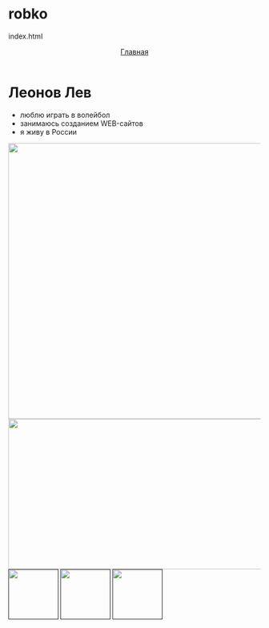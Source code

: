 # robko
index.html
<html>
  <head>
    <title>Обо мне</title>
    <link rel="stylesheet" href="style.css"/>
  </head>
  <body>
    <header>
      <a class="link-header" href="index.html">Главная</a>
    </header>
    <main>
      <h1>Леонов Лев</h1>
      <ul>
        <li>люблю играть в волейбол </li>
        <li>занимаюсь созданием WEB-сайтов</li>
        <li>я живу в России</li>
      </ul>
      <img src="/uploads/2021/04/sky-1871753_1280%201_0_1618254989.png" width="830px" height="550px"/>
      <img src="/uploads/2021/04/skateboard-309603%201_0_1618254985.png" width="830px" height="300px"/>
    </main>
    <footer>
      <a class="social" href=""><img src="/uploads/2021/04/social1_0_1618254571.png" width="100px" height="100px"/></a>
      <a class="social" href=""><img src="/uploads/2021/04/Group%201_0_1618254571.png" width="100px" height="100px"/></a>
      <a class="social" href=""><img src="/uploads/2021/04/social3_0_1618254571.png" width="100px" height="100px"/></a>
    </footer>
  </body>
</html>
